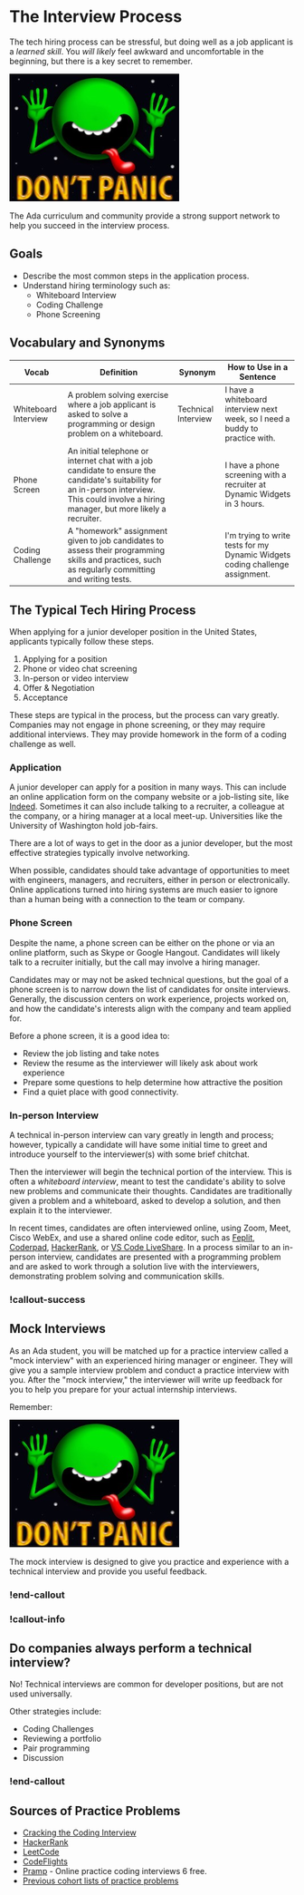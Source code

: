 # The Interview Process

The tech hiring process can be stressful, but doing well as a job applicant is a _learned skill_.  You _will likely_ feel awkward and uncomfortable in the beginning, but there is a key secret to remember.

![don't panic](/assets/interview-process_interview-introduction_dont-panic.jpg)

The Ada curriculum and community provide a strong support network to help you succeed in the interview process.

## Goals

- Describe the most common steps in the application process.
- Understand hiring terminology such as:
  - Whiteboard Interview
  - Coding Challenge
  - Phone Screening

## Vocabulary and Synonyms

| Vocab	|  Definition	| Synonym | How to Use in a Sentence |
|---	|---	|---	|---	|
|  Whiteboard Interview  	|  A problem solving exercise where a job applicant is asked to solve a programming or design problem on a whiteboard. 	|    Technical Interview	|   I have a whiteboard interview next week, so I need a buddy to practice with. 	|
| Phone Screen | An initial telephone or internet chat with a job candidate to ensure the candidate's suitability for an in-person interview.  This could involve a hiring manager, but more likely a recruiter. | &nbsp; | I have a phone screening with a recruiter at Dynamic Widgets in 3 hours. | 
| Coding Challenge | A "homework" assignment given to job candidates to assess their programming skills and practices, such as regularly committing and writing tests. |  | I'm trying to write tests for my Dynamic Widgets coding challenge assignment. 

## The Typical Tech Hiring Process

When applying for a junior developer position in the United States, applicants typically follow these steps.

1. Applying for a position
1. Phone or video chat screening
1. In-person or video interview
1. Offer & Negotiation
1. Acceptance

These steps are typical in the process, but the process can vary greatly.  Companies may not engage in phone screening, or they may require additional interviews. They may provide homework in the form of a coding challenge as well.

### Application

A junior developer can apply for a position in many ways. This can include an online application form on the company website or a job-listing site, like [Indeed](https://www.indeed.com/q-Apply-jobs.html).  Sometimes it can also include talking to a recruiter, a colleague at the company, or a hiring manager at a local meet-up.  Universities like the University of Washington hold job-fairs.  

There are a lot of ways to get in the door as a junior developer, but the most effective strategies typically involve networking.  

When possible, candidates should take advantage of opportunities to meet with engineers, managers, and recruiters, either in person or electronically.  Online applications turned into hiring systems are much easier to ignore than a human being with a connection to the team or company.

### Phone Screen

Despite the name, a phone screen can be either on the phone or via an online platform, such as Skype or Google Hangout.  Candidates will likely talk to a recruiter initially, but the call may involve a hiring manager.  

Candidates may or may not be asked technical questions, but the goal of a phone screen is to narrow down the list of candidates for onsite interviews.  Generally, the discussion centers on work experience, projects worked on, and how the candidate's interests align with the company and team applied for.

Before a phone screen, it is a good idea to:

- Review the job listing and take notes
- Review the resume as the interviewer will likely ask about work experience
- Prepare some questions to help determine how attractive the position
- Find a quiet place with good connectivity.

### In-person Interview

A technical in-person interview can vary greatly in length and process; however, typically a candidate will have some initial time to greet and introduce yourself to the interviewer(s) with some brief chitchat.  

Then the interviewer will begin the technical portion of the interview.  This is often a _whiteboard interview_, meant to test the candidate's ability to solve new problems and communicate their thoughts.  Candidates are traditionally given a problem and a whiteboard, asked to develop a solution, and then explain it to the interviewer.

In recent times, candidates are often interviewed online, using Zoom, Meet, Cisco WebEx, and use a shared online code editor, such as [Feplit](https://replit.com/), [Coderpad](https://coderpad.io/), [HackerRank](https://hackerrank.com/), or [VS Code LiveShare](https://docs.microsoft.com/en-us/visualstudio/liveshare/use/vscode).  In a process similar to an in-person interview, candidates are presented with a programming problem and are asked to work through a solution live with the interviewers, demonstrating problem solving and communication skills.

### !callout-success

## Mock Interviews

As an Ada student, you will be matched up for a practice interview called a "mock interview" with an experienced hiring manager or engineer.  They will give you a sample interview problem and conduct a practice interview with you.  After the "mock interview," the interviewer will write up feedback for you to help you prepare for your actual internship interviews.

Remember:  

![don't panic](/assets/interview-process_interview-introduction_dont-panic.jpg)

The mock interview is designed to give you practice and experience with a technical interview and provide you useful feedback.

### !end-callout


### !callout-info

## Do companies always perform a technical interview?

No!  Technical interviews are common for developer positions, but are not used universally.

Other strategies include:

- Coding Challenges
- Reviewing a portfolio
- Pair programming
- Discussion

### !end-callout

## Sources of Practice Problems

- [Cracking the Coding Interview](http://www.crackingthecodinginterview.com/contents.html)
- [HackerRank](https://www.hackerrank.com/)
- [LeetCode](https://leetcode.com/)
- [CodeFlights](https://codefights.com/)
- [Pramp](https://www.pramp.com/) - Online practice coding interviews 6 free.
- [Previous cohort lists of practice problems](https://docs.google.com/spreadsheets/d/1fEDgUvF3e7VVVzlkrV2X6_5nqFA7_34B7FdWsZUDxZc/edit#gid=1999142690)
